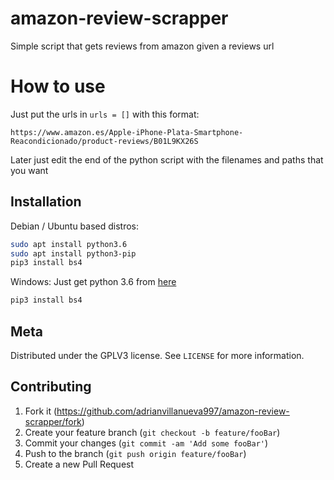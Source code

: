 # amazon-review-scrapper
Simple script that gets reviews from amazon given a reviews url

# How to use
Just put the urls in ``urls = []`` with this format: 
```
https://www.amazon.es/Apple-iPhone-Plata-Smartphone-Reacondicionado/product-reviews/B01L9KX26S
```
Later just edit the end of the python script with the filenames and paths that you want

## Installation

Debian / Ubuntu based distros:

```sh
sudo apt install python3.6
sudo apt install python3-pip
pip3 install bs4
```

Windows:
Just get python 3.6 from [here](https://www.python.org/downloads/release/python-366/)
```sh
pip3 install bs4
```

## Meta

Distributed under the GPLV3 license. See ``LICENSE`` for more information.

## Contributing

1. Fork it (<https://github.com/adrianvillanueva997/amazon-review-scrapper/fork>)
2. Create your feature branch (`git checkout -b feature/fooBar`)
3. Commit your changes (`git commit -am 'Add some fooBar'`)
4. Push to the branch (`git push origin feature/fooBar`)
5. Create a new Pull Request
